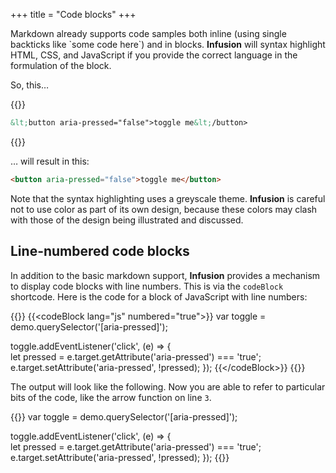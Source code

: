 +++
title = "Code blocks"
+++

Markdown already supports code samples both inline (using single backticks like \`some code here\`) and in blocks. **Infusion** will syntax highlight HTML, CSS, and JavaScript if you provide the correct language in the formulation of the block.

So, this&hellip;

{{<codeBlock>}}
```html
&lt;button aria-pressed="false">toggle me&lt;/button>
```
{{</codeBlock>}}

&hellip; will result in this:

```html
<button aria-pressed="false">toggle me</button>
```

Note that the syntax highlighting uses a greyscale theme. **Infusion** is careful not to use color as part of its own design, because these colors may clash with those of the design being illustrated and discussed.

## Line-numbered code blocks

In addition to the basic markdown support, **Infusion** provides a mechanism to display code blocks with line numbers. This is via the `codeBlock` shortcode. Here is the code for a block of JavaScript with line numbers:

{{<codeBlock>}}
&#x7b;{&lt;codeBlock lang="js" numbered="true">}}
var toggle = demo.querySelector('[aria-pressed]');

toggle.addEventListener('click', (e) => {  
  let pressed = e.target.getAttribute('aria-pressed') === 'true';
  e.target.setAttribute('aria-pressed', !pressed);
});
&#x7b;{&lt;/codeBlock>}}
{{</codeBlock>}}

The output will look like the following. Now you are able to refer to particular bits of the code, like the arrow function on line `3`.

{{<codeBlock lang="js" numbered="true">}}
var toggle = demo.querySelector('[aria-pressed]');

toggle.addEventListener('click', (e) => {  
  let pressed = e.target.getAttribute('aria-pressed') === 'true';
  e.target.setAttribute('aria-pressed', !pressed);
});
{{</codeBlock>}}
